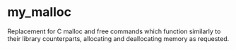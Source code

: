 # my_malloc
Replacement for C malloc and free commands which function similarly to their library counterparts, allocating and deallocating memory as requested.
